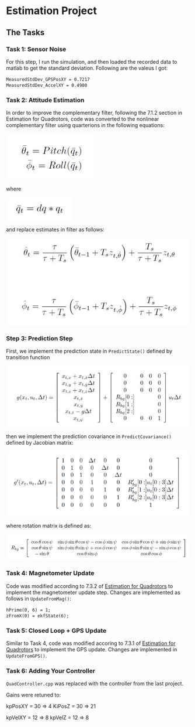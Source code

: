 # Estimation Project #

## The Tasks ##

### Task 1: Sensor Noise ###

For this step, I run the simulation, and then loaded the recorded data to matlab to get the standard deviation. Following are the valeus I got:

```
MeasuredStdDev_GPSPosXY = 0.7217
MeasuredStdDev_AccelXY = 0.4900
```

### Task 2: Attitude Estimation ###

In order to improve the complementary filter, following the 7.1.2 section in Estimation for Quadrotors, code was converted to the nonlinear complementary filter using quarterions in the following equations:

![roll pitch](images/nonlcomp.JPG)

where 

![quarterion](images/nonlcomp1.JPG)

and replace estimates in filter as follows:

![quarterion](images/nonlcomp2.JPG)


### Step 3: Prediction Step ###

First, we implement the prediction state in `PredictState()` defined by transition function  

![state prediction](images/statepred.JPG)

then we implement the prediction covariance in `PredictCovariance()` defined by Jacobian matrix:

![state prediction](images/covpred.png)

where rotation matrix is defined as:

![Rotation matrix](images/Rotation.JPG)

### Task 4: Magnetometer Update ###

Code was modified according to 7.3.2 of [Estimation for Quadrotors](https://www.overleaf.com/read/vymfngphcccj) to implement the magnetometer update step. Changes are implemented as follows in `UpdateFromMag()`:

```
hPrime(0, 6) = 1;
zFromX(0) = ekfState(6);
```


### Task 5: Closed Loop + GPS Update ###

Similar to Task 4, code was modified accoring to 7.3.1 of [Estimation for Quadrotors](https://www.overleaf.com/read/vymfngphcccj) to implement the GPS update. Changes are implemented in `UpdateFromGPS()`.

### Task 6: Adding Your Controller ###

`QuadController.cpp` was replaced with the controller from the last project.

Gains were retuned to:

kpPosXY = 30 => 4
KiPosZ = 30 => 21 

kpVelXY = 12 => 8
kpVelZ = 12 => 8